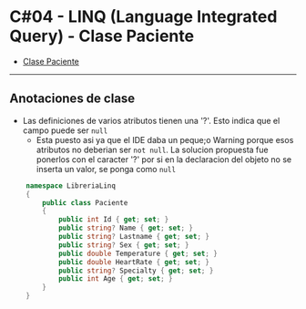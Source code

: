 # C#04 - LINQ (Language Integrated Query) - Clase Paciente

 - [Clase Paciente](https://github.com/dahurtado/LemonCode/blob/main/csharp/LINQSol/LibreriaLinq/Paciente.cs)

---

## Anotaciones de clase

 - Las definiciones de varios atributos tienen una '?'. Esto indica que el campo puede ser <code>null</code>
	- Esta puesto asi ya que el IDE daba un peque;o Warning porque esos atributos no deberian ser <code>not null</code>. La solucion propuesta fue ponerlos con el caracter '?' por si en la declaracion del objeto no se inserta un valor, se ponga como <code>null</code>

```csharp
	namespace LibreriaLinq
	{
		public class Paciente
		{
			public int Id { get; set; }
			public string? Name { get; set; }
			public string? Lastname { get; set; }
			public string? Sex { get; set; }
			public double Temperature { get; set; }
			public double HeartRate { get; set; }
			public string? Specialty { get; set; }
			public int Age { get; set; }
		}
	}
```